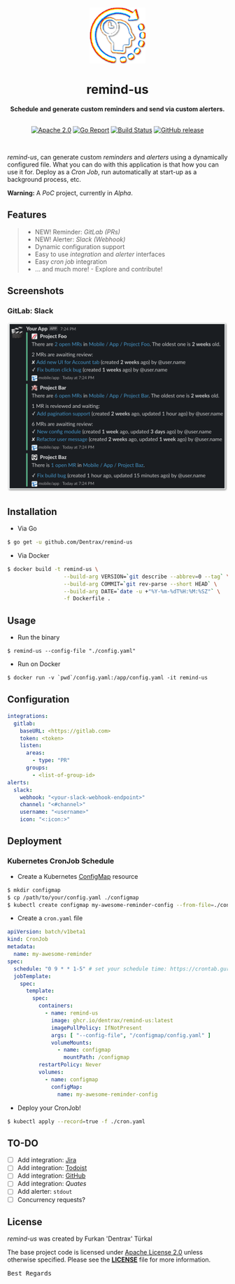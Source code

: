 <p align="center"><a href="https://github.com/Dentrax/remind-us" target="_blank"><img height="128" src="https://raw.githubusercontent.com/Dentrax/remind-us/master/.res/logo.png"></a></p>

<h1 align="center">remind-us</h1>

<div align="center">
    <strong>
    Schedule and generate custom reminders and send via custom alerters.
    </strong>
</div>

<br />

<p align="center">
  <a href="https://opensource.org/licenses/Apache-2.0"><img src="https://img.shields.io/badge/License-Apache%202.0-blue.svg?style=flat-square" alt="Apache 2.0"></a>
  <a href="https://goreportcard.com/report/github.com/Dentrax/remind-us"><img src="https://goreportcard.com/badge/github.com/Dentrax/remind-us?style=flat-square" alt="Go Report"></a>
  <a href="https://github.com/Dentrax/remind-us/actions?workflow=test"><img src="https://img.shields.io/github/workflow/status/Dentrax/remind-us/Test?label=build&logo=github&style=flat-square" alt="Build Status"></a>
  <a href="https://github.com/Dentrax/remind-us/releases/latest"><img src="https://img.shields.io/github/release/Dentrax/remind-us.svg?style=flat-square" alt="GitHub release"></a>
</p>

<br />

*remind-us*, can generate custom _reminders_ and _alerters_ using a dynamically configured file. What you can do with this application is that how you can use it for. Deploy as a _Cron Job_, run automatically at start-up as a background process, etc.

**Warning:** A _PoC_ project, currently in *Alpha*.

## Features

> * NEW! Reminder: *GitLab (PRs)*
> * NEW! Alerter: *Slack (Webhook)*
> * Dynamic configuration support
> * Easy to use _integration_ and _alerter_ interfaces
> * Easy _cron job_ integration
> * ... and much more! - Explore and contribute!

## Screenshots

### GitLab: Slack

![Output](https://raw.githubusercontent.com/Dentrax/remind-us/master/.res/ss-gitlab-slack.png) 

## Installation

* Via Go
```bash
$ go get -u github.com/Dentrax/remind-us
```

* Via Docker
```bash
$ docker build -t remind-us \
                  --build-arg VERSION=`git describe --abbrev=0 --tag` \
                  --build-arg COMMIT=`git rev-parse --short HEAD` \
                  --build-arg DATE=`date -u +"%Y-%m-%dT%H:%M:%SZ"` \
                  -f Dockerfile .
```

## Usage

* Run the binary
```
$ remind-us --config-file "./config.yaml"
```

* Run on Docker
```
$ docker run -v `pwd`/config.yaml:/app/config.yaml -it remind-us
```

## Configuration

```yaml
integrations:
  gitlab:
    baseURL: <https://gitlab.com>
    token: <token>
    listen:
      areas:
        - type: "PR"
      groups:
        - <list-of-group-id>
alerts:
  slack:
    webhook: "<your-slack-webhook-endpoint>"
    channel: "<#channel>"
    username: "<username>"
    icon: "<:icon:>"
```

## Deployment

### Kubernetes CronJob Schedule

* Create a Kubernetes [ConfigMap](https://kubernetes.io/docs/concepts/configuration/configmap/) resource

```bash
$ mkdir configmap
$ cp /path/to/your/config.yaml ./configmap
$ kubectl create configmap my-awesome-reminder-config --from-file=./configmap/ --dry-run=client -o yaml | kubectl apply -f -
```

* Create a `cron.yaml` file

```yaml
apiVersion: batch/v1beta1
kind: CronJob
metadata:
  name: my-awesome-reminder
spec:
  schedule: "0 9 * * 1-5" # set your schedule time: https://crontab.guru
  jobTemplate:
    spec:
      template:
        spec:
          containers:
            - name: remind-us
              image: ghcr.io/dentrax/remind-us:latest
              imagePullPolicy: IfNotPresent
              args: [ "--config-file", "/configmap/config.yaml" ]
              volumeMounts:
                - name: configmap
                  mountPath: /configmap
          restartPolicy: Never
          volumes:
            - name: configmap
              configMap:
                name: my-awesome-reminder-config
```

* Deploy your CronJob!

```bash
$ kubectl apply --record=true -f ./cron.yaml
```

## TO-DO

* [ ] Add integration: [Jira](https://www.atlassian.com/software/jira)
* [ ] Add integration: [Todoist](https://todoist.com/)
* [ ] Add integration: [GitHub](https://github.com/)
* [ ] Add integration: *Quates*
* [ ] Add alerter: `stdout`
* [ ] Concurrency requests?

## License

*remind-us* was created by Furkan 'Dentrax' Türkal

The base project code is licensed under [Apache License 2.0](https://www.apache.org/licenses/LICENSE-2.0) unless otherwise specified. Please see the **[LICENSE](https://github.com/Dentrax/remind-us/blob/master/LICENSE)** file for more information.

<kbd>Best Regards</kbd>

